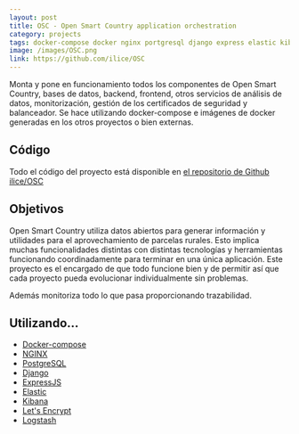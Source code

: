 ```yaml
---
layout: post
title: OSC - Open Smart Country application orchestration
category: projects
tags: docker-compose docker nginx portgresql django express elastic kibana letsencrypt logstash
image: /images/OSC.png
link: https://github.com/ilice/OSC
---
```


Monta y pone en funcionamiento todos los componentes de Open Smart Country, bases de datos, backend, frontend, otros servicios de análisis de datos, monitorización, gestión de los certificados de seguridad y balanceador. Se hace utilizando docker-compose e imágenes de docker generadas en los otros proyectos o bien externas.

## Código

Todo el código del proyecto está disponible en [el repositorio de Github ilice/OSC](https://github.com/ilice/OSC)

## Objetivos

Open Smart Country utiliza datos abiertos para generar información y utilidades para el aprovechamiento de parcelas rurales. Esto implica muchas funcionalidades distintas con distintas tecnologías y herramientas funcionando coordinadamente para terminar en una única aplicación. Este proyecto es el encargado de que todo funcione bien y de permitir así que cada proyecto pueda evolucionar individualmente sin problemas.

Además monitoriza todo lo que pasa proporcionando trazabilidad.

## Utilizando...

* [Docker-compose](https://docs.docker.com/compose/)
* [NGINX](http://nginx.org/)
* [PostgreSQL](www.postgresql.org)
* [Django](https://www.djangoproject.com/)
* [ExpressJS](http://expressjs.com/)
* [Elastic](https://www.elastic.co/)
* [Kibana](https://www.elastic.co/products/kibana)
* [Let's Encrypt](https://letsencrypt.org/)
* [Logstash](https://www.elastic.co/products/logstash)
